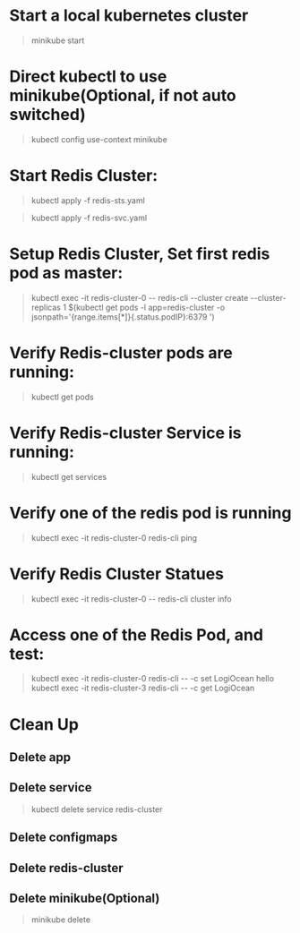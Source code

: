 
# Start a local kubernetes cluster
>minikube start

# Direct kubectl to use minikube(Optional, if not auto switched)
>kubectl config use-context minikube

# Start Redis Cluster:

>kubectl apply -f redis-sts.yaml

>kubectl apply -f redis-svc.yaml

# Setup Redis Cluster, Set first redis pod as master:
>kubectl exec -it redis-cluster-0 -- redis-cli --cluster create --cluster-replicas 1 $(kubectl get pods -l app=redis-cluster -o jsonpath='{range.items[*]}{.status.podIP}:6379 ')


# Verify Redis-cluster pods are running:
>kubectl get pods

# Verify Redis-cluster Service is running:
>kubectl get services

# Verify one of the redis pod is running
>kubectl exec -it redis-cluster-0 redis-cli ping

# Verify Redis Cluster Statues
>kubectl exec -it redis-cluster-0 -- redis-cli cluster info

# Access one of the Redis Pod, and test:
>kubectl exec -it redis-cluster-0 redis-cli -- -c
>set LogiOcean hello
>kubectl exec -it redis-cluster-3 redis-cli -- -c
>get LogiOcean


# Clean Up
## Delete app

## Delete service
>kubectl delete service redis-cluster

## Delete configmaps

## Delete redis-cluster
>

## Delete minikube(Optional)
>minikube delete
